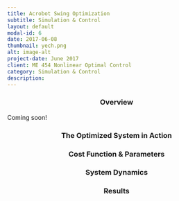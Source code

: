 ```yaml
---
title: Acrobot Swing Optimization
subtitle: Simulation & Control
layout: default
modal-id: 6
date: 2017-06-08
thumbnail: yech.png
alt: image-alt
project-date: June 2017
client: ME 454 Nonlinear Optimal Control
category: Simulation & Control
description:
---
```

<center><h3>Overview</h3></center>
Coming soon!

<center><h3>The Optimized System in Action</h3></center>

<center><h3>Cost Function & Parameters</h3></center>

<center><h3>System Dynamics</h3></center>

<center><h3>Results</h3></center>
